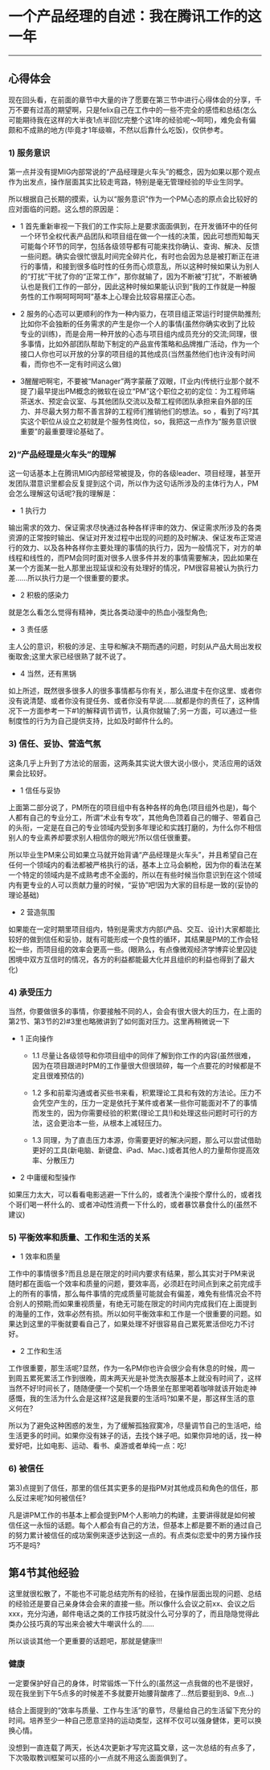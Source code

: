 # 一个产品经理的自述：我在腾讯工作的这一年
*****
## 心得体会

现在回头看，在前面的章节中大量的许了愿要在第三节中进行心得体会的分享，千万不要有过高的期望啊，只是felix自己在工作中的一些不完全的感悟和总结(怎么可能期待我在这样的大半夜1点半回忆完整个这1年的经验呢～呵呵)，难免会有偏颇和不成熟的地方(毕竟才1年级嘛，不然以后靠什么吃饭)，仅供参考。

### 1) 服务意识

第一点并没有提MIG内部常说的“产品经理是火车头”的概念，因为如果以那个观点作为出发点，操作层面其实比较走弯路，特别是毫无管理经验的毕业生同学。

所以根据自己长期的摸索，认为以“服务意识”作为一个PM心态的原点会比较好的应对面临的问题。这么想的原因是：

* 1 首先重新审视一下我们的工作实际上是要求面面俱到，在开发循环中的任何一个环节全权代表产品团队和项目组在做一个一线的决策，因此可想而知每天可能每个环节的同学，包括各级领导都有可能来找你确认、查询、解决、反馈一些问题。确实会很忙很乱时间完全碎片化，有时也会因为总是被打断正在进行的事情，和接到很多临时性的任务而心烦意乱，所以这种时候如果认为别人的“打扰”干扰了你的“正常工作”，那你就输了，因为不断被“打扰”，不断被确认也是我们工作的一部分，因此这种时候如果能认识到“我的工作就是一种服务性的工作啊呵呵呵呵”基本上心理会比较容易摆正心态。

* 2 服务的心态可以更顺利的作为一种内驱力，在项目组正常运行时提供助推剂;比如你不会独断的任务需求的产生是你一个人的事情(虽然你确实收到了比较专业的训练)，而是会用一种开放的心态与项目组内成员充分的交流;同理，很多事情，比如外部团队帮助下制定的产品宣传策略和品牌推广活动，作为一个接口人你也可以开放的分享的项目组的其他成员(当然虽然他们也许没有时间看，而你也不一定有时间这么做)

* 3醒醒吧啊宅，不要被“Manager”两字蒙蔽了双眼，IT业内(传统行业那个就不提了)最早提出PM概念的微软在设立“PM”这个职位之初的定位：为工程师端茶送水、预定会议室、与其他团队交流以及帮工程师团队承担来自外部的压力、并尽最大努力帮不善言辞的工程师们推销他们的想法。so ，看到了吗?其实这个职位从设立之初就是个服务性岗位，so，我把这一点作为“服务意识很重要”的最重要理论基础了。

### 2)“产品经理是火车头”的理解

这一句话基本上在腾讯MIG内部经常被提及，你的各级leader、项目经理，甚至开发团队潜意识里都会反复提到这个词，所以作为这句话所涉及的主体行为人，PM会怎么理解这句话呢?我的理解是：

* 1 执行力

输出需求的效力、保证需求尽快通过各种各样评审的效力、保证需求所涉及的各类资源的正常按时输出、保证对开发过程中出现的问题的及时解决、保证发布正常进行的效力、以及各种各样你主要处理的事情的执行力，因为一般情况下，对方的单线程和线性的，而PM会同时面对很多人很多件并发的事情需要解决，因此如果在某一个方面某一批人那里出现延误和没有处理好的情况，PM很容易被认为执行力差……所以执行力是一个很重要的要求。

* 2 积极的感染力

就是怎么看怎么觉得有精神，类比各类动漫中的热血小强型角色;

* 3 责任感

主人公的意识，积极的涉足、主导和解决不期而遇的问题，时刻从产品大局出发权衡取舍;这里大家已经很熟了就不说了。

* 4 当然，还有黑锅

如上所述，既然很多很多人的很多事情都与你有关，那么进度卡在你这里、或者你没有说清楚、或者你没有提任务、或者你没有早说……就都是你的责任了，这种情况下一方面参考一下#1的解释调节调节，认真你就输了;另一方面，可以通过一些制度性的行为为自己提供支持，比如及时邮件什么的。

### 3) 信任、妥协、营造气氛

这条几乎上升到了方法论的层面，这两条其实说大很大说小很小，灵活应用的话效果会比较好。

* 1 信任与妥协

上面第二部分说了，PM所在的项目组中有各种各样的角色(项目组外也是)，每个人都有自己的专业分工，所谓“术业有专攻”，其他角色顶着自己的帽子、带着自己的头衔，一定是在自己的专业领域内受到多年理论和实践打磨的，为什么你不相信别人的专业素养却要求别人相信你的眼光?所以信任很重要。

所以毕业生PM来公司如果立马就开始背诵“产品经理是火车头”，并且希望自己在任何一个领域内的看法都被严格执行的话，基本上立马会躺枪，因为你的看法在某一个特定的领域内是不成熟考虑不全面的，所以在有些时候当你意识到在这个领域内有更专业的人可以贡献力量的时候，“妥协”吧!因为大家的目标是一致的(妥协的理论基础)

* 2 营造氛围

如果能在一定时期里项目组内，特别是需求方内部(产品、交互、设计)大家都能比较好的做到信任和妥协，就有可能形成一个良性的循环，其结果是PM的工作会轻松一些，而项目组的效率会更高一些。(眼熟么，有点像微观经济学博弈论里囚徒困境中双方互信时的情况，各方的利益都能最大化并且组织的利益也得到了最大化)

### 4) 承受压力

当然，你要做很多的事情，你要接触不同的人，会会有很大很大的压力，在上面的第2节、第3节的2)#3里也略微讲到了如何面对压力。这里再稍微说一下

* 1 正向操作

    * 1.1 尽量让各级领导和你项目组中的同伴了解到你工作的内容(虽然很难，因为在项目跟进时PM的工作量很大但很琐碎，每一个点要花的时候都是不定且很难预估的)

    * 1.2 多和前辈沟通或者买些书来看，积累理论工具和有效的方法论。压力不会凭空产生的，压力一定是依托于某件或者某一些你可能面对不了的事情而发生的，因为你需要经验的积累(理论工具!)和处理这些问题时可行的方法，这会更治本一些，从根本上减轻压力。

    * 1.3 同理，为了直击压力本源，你需要更好的解决问题，那么可以尝试借助更好的工具(新电脑、新键盘、iPad、Mac、)或者其他人的力量帮你提高效率、分散压力

* 2 中庸缓和型操作

如果压力太大，可以看看电影逃避一下什么的，或者洗个澡按个摩什么的，或者找个哥们喝一杯什么的、或者冲动性消费一下什么的，或者暴饮暴食什么的(虽然不建议)

### 5) 平衡效率和质量、工作和生活的关系

* 1 效率和质量

工作中的事情很多?而且总是在限定的时间内要求有结果，那么其实对于PM来说随时都在面临一个效率和质量的问题，要效率高，必须赶在时间点到来之前完成手上的所有的事情，那么每件事情的完成质量可能就会有偏差，难免有些情况会不符合别人的预期;而如果重视质量，有绝无可能在限定的时间内完成我们在上面提到的海量的工作，效率必然有损。所以如何平衡效率和工作是一个很重要的问题。如果达到这里的平衡就要看自己了，如果处理不好很容易自己累死累活但吃力不讨好。

* 2 工作和生活

工作很重要，那生活呢?显然，作为一名PM你也许会很少会有休息的时候，周一到周五累死累活工作到很晚，周末两天光是补觉洗衣服基本上就没有时间了，这样当然不好!时间长了，随随便便一个契机一个场景坐在那里喝着咖啡就该开始走神感慨，我的生活为什么会是这样?这是我要的生活吗?如果不是，那这样生活的意义何在?

所以为了避免这种困惑的发生，为了缓解孤独寂寞冷，尽量调节自己的生活吧，给生活更多的时间。如果你没有妹子的话，去找个妹子吧。如果你异地的话，找一种爱好吧，比如电影、运动、看书、桌游或者单纯一点：吃!

### 6) 被信任

第3)点提到了信任，那里的信任其实更多的是指PM对其他成员和角色的信任，那么反过来呢?如何被信任?

凡是讲PM工作的书基本上都会提到PM个人影响力的构建，主要讲得就是如何被信任这一永恒的话题。每个人都会有自己的方法，但基本上都是要不断的通过自己的努力累计被信任的成功案例来逐步达到这一点的。有点类似恋爱中的男方操作技巧不是吗?



## 第4节其他经验

这里就很松散了，不能也不可能总结完所有的经验，在操作层面出现的问题、总结的经验还是要自己亲身体会会来的直接一些。所以像什么会议之前xx、会议之后xxx，充分沟通，邮件电话之类的工作技巧就没什么可分享的了，而且隐隐觉得此类办公技巧真的写出来会被大牛嘲讽什么的……

所以谈谈其他一个更重要的话题吧，那就是健康!!!

### 健康

一定要保护好自己的身体，时常锻炼一下什么的(虽然这一点我做的也不是很好，现在我坐到下午5点多的时候差不多就要开始腰背酸疼了…然后要挺到8、9点…)

结合上面提到的“效率与质量、工作与生活”的章节，尽量给自己的生活留下充分的时间。培养至少一种自己愿意坚持的运动类型，这样不仅可以强身健体，更可以换换心情。

没想到一直连载了两天，长达4次更新才写完这篇文章，这一次总结的有点多了，下次吸取教训框架可以搭的小一点就不用这么面面俱到了。


